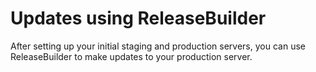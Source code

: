 # Updates using ReleaseBuilder

After setting up your initial staging and production servers, you can use ReleaseBuilder to make updates to your production server.